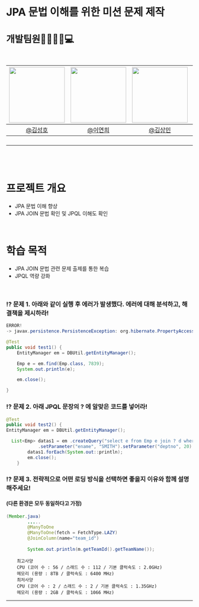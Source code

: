 # JPA 문법 이해를 위한 미션 문제 제작

<h2 style="font-size: 25px;"> 개발팀원👨‍👨‍👧‍👦💻<br>
<br>

|<img src="https://avatars.githubusercontent.com/u/175369539?v=4" width="150" height="150"/>|<img src="https://avatars.githubusercontent.com/u/98442485?v=4" width="150" height="150"/>|<img src="https://avatars.githubusercontent.com/u/79312705?v=4" width="150" height="150"/>|<img src="https://avatars.githubusercontent.com/u/175371231?v=4" width="150" height="150"/>|
|:-:|:-:|:-:|:-:|
|[@김성호](https://github.com/castlhoo)|[@이연희](https://github.com/LeeYeonhee-00)|[@김상민](https://github.com/isshomin)|[@오재웅](https://github.com/ohwoong2)|
---
<br>

# 프로젝트 개요

- JPA 문법 이해 향상
- JPA JOIN 문법 확인 및 JPQL 이해도 확인

<br>

# 학습 목적 

 - JPA JOIN 문법 관련 문제 출제를 통한 복습
 - JPQL 역량 강화

<br>


### ⁉️ 문제 1. 아래와 같이 실행 후 에러가 발생했다. 에러에 대해 분석하고, 해결책을 제시하라!
```java
ERROR!
-> javax.persistence.PersistenceException: org.hibernate.PropertyAccessException: Null value was assigned to a property 

@Test
public void test1() {
	EntityManager em = DBUtil.getEntityManager();

	Emp e = em.find(Emp.class, 7839);
	System.out.println(e);

	em.close();

}
```

### ⁉️ 문제 2. 아래 JPQL 문장의 ? 에 알맞은 코드를 넣어라!
```java
@Test
public void test2() {
EntityManager em = DBUtil.getEntityManager();

  List<Emp> datas1 = em .createQuery("select e from Emp e join ? d where ?.ename = :ename and ?.deptno = :deptno", Emp.class)
			.setParameter("ename", "SMITH").setParameter("deptno", 20).getResultList();
		datas1.forEach(System.out::println);
		em.close();
	}
```


### ⁉️ 문제 3. 전략적으로 어떤 로딩 방식을 선택하면 좋을지 이유와 함께 설명해주세요! 
#### (다른 환경은 모두 동일하다고 가정)

```java
(Member.java)
		.....
		@ManyToOne
		@ManyToOne(fetch = FetchType.LAZY)
		@JoinColumn(name="team_id") 
		
		System.out.println(m.getTeamId().getTeamName());
```
		최고사양
		CPU (코어 수 : 56 / 스래드 수 : 112 / 기본 클럭속도 : 2.0GHz)
		메모리 (용량 : 8TB / 클럭속도 : 6400 MHz)
		최저사양
		CPU (코어 수 : 2 / 스래드 수 : 2 / 기본 클럭속도 : 1.35GHz)
		메모리 (용량 : 2GB / 클럭속도 : 1066 MHz)

---




